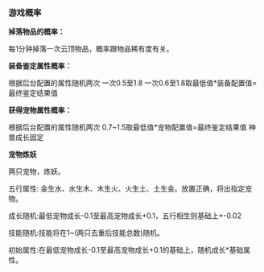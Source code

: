 ### 游戏概率

**掉落物品的概率：**

每1分钟掉落一次云顶物品，概率跟物品稀有度有关。

**装备鉴定属性概率：**

根据后台配置的属性随机两次 一次0.5至1.8  一次0.6至1.8取最低值*装备配置值=最终鉴定结果值


**获得宠物属性概率：**

根据后台配置的属性随机两次 0.7~1.5取最低值*宠物配置值=最终鉴定结果值 神兽成长固定


**宠物炼妖**

两只宠物，炼妖。

五行属性: 金生水、水生木、木生火、火生土、土生金。放置正确，将出指定宠物。

成长随机:最低宠物成长-0.1至最高宠物成长+0.1，五行相生则基础上+-0.02

技能随机:技能将在1~(两只去重后技能总数)随机。

初始属性:在最低宠物成长-0.1至最高宠物成长+0.1的基础上，随机成长*基础属性。



